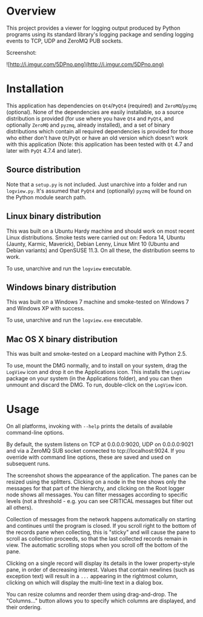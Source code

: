 # Overview #
This project provides a viewer for logging output produced by Python programs using its standard library's logging package and sending logging events to TCP, UDP and ZeroMQ PUB sockets.

Screenshot:

![http://i.imgur.com/5DPno.png](http://i.imgur.com/5DPno.png)

# Installation #

This application has dependencies on `Qt4`/`PyQt4` (required) and `ZeroMQ`/`pyzmq` (optional). None of the dependencies are easily installable, so a source distribution is provided (for use where you have `Qt4` and `PyQt4`, and optionally `ZeroMQ` and `pyzmq`, already installed), and a set of binary distributions which contain all required dependencies is provided for those who either don't have `Qt`/`PyQt` or have an old version which doesn't work with this application (Note: this application has been tested with `Qt` 4.7 and later with `PyQt` 4.7.4 and later).

## Source distribution ##

Note that a `setup.py` is not included. Just unarchive into a folder and run `logview.py`. It's assumed that `PyQt4` and (optionally) `pyzmq` will be found on the Python module search path.

## Linux binary distribution ##

This was built on a Ubuntu Hardy machine and should work on most recent Linux distributions. Smoke tests were carried out on: Fedora 14, Ubuntu (Jaunty, Karmic, Maverick), Debian Lenny, Linux Mint 10 (Ubuntu and Debian variants) and OpenSUSE 11.3. On all these, the distribution seems to work.

To use, unarchive and run the `logview` executable.

## Windows binary distribution ##

This was built on a Windows 7 machine and smoke-tested on Windows 7 and Windows XP with success.

To use, unarchive and run the `logview.exe` executable.

## Mac OS X binary distribution ##

This was built and smoke-tested on a Leopard machine with Python 2.5.

To use, mount the DMG normally, and to install on your system, drag the `LogView` icon and drop it on the Applications icon. This installs the `LogView` package on your system (in the Applications folder), and you can then unmount and discard the DMG. To run, double-click on the `LogView` icon.

# Usage #

On all platforms, invoking with `--help` prints the details of available command-line options.

By default, the system listens on TCP at 0.0.0.0:9020, UDP on 0.0.0.0:9021 and via a ZeroMQ SUB socket connected to tcp://localhost:9024. If you override with command line options, these are saved and used on subsequent runs.

The screenshot shows the appearance of the application. The panes can be resized using the splitters. Clicking on a node in the tree shows only the messages for that part of the hierarchy, and clicking on the Root logger node shows all messages. You can filter messages according to specific levels (not a threshold - e.g. you can see CRITICAL messages but filter out all others).

Collection of messages from the network happens automatically on starting and continues until the program is closed. If you scroll right to the bottom of the records pane when collecting, this is "sticky" and will cause the pane to scroll as collection proceeds, so that the last collected records remain in view. The automatic scrolling stops when you scroll off the bottom of the pane.

Clicking on a single record will display its details in the lower property-style pane, in order of decreasing interest. Values that contain newlines (such as exception text) will result in a `...` appearing in the rightmost column, clicking on which will display the multi-line text in a dialog box.

You can resize columns and reorder them using drag-and-drop. The "Columns..." button allows you to specify which columns are displayed, and their ordering.